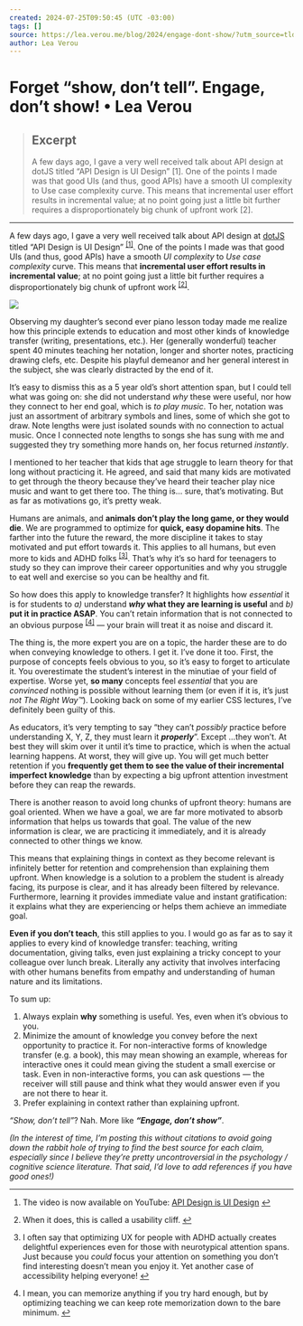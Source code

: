 ```yaml
---
created: 2024-07-25T09:50:45 (UTC -03:00)
tags: []
source: https://lea.verou.me/blog/2024/engage-dont-show/?utm_source=tldrnewsletter
author: Lea Verou
---
```


# Forget “show, don’t tell”. Engage, don’t show! • Lea Verou

> ## Excerpt
> A few days ago, I gave a very well received talk about API design at dotJS titled “API Design is UI Design” [1].
One of the points I made was that good UIs (and thus, good APIs) have a smooth UI complexity to Use case complexity curve.
This means that incremental user effort results in incremental value;
at no point going just a little bit further requires a disproportionately big chunk of upfront work [2].

---
A few days ago, I gave a very well received talk about API design at [dotJS](https://www.dotjs.io/) titled “API Design is UI Design” <sup><a href="https://lea.verou.me/blog/2024/engage-dont-show/?utm_source=tldrnewsletter#fn1" id="fnref1">[1]</a></sup>. One of the points I made was that good UIs (and thus, good APIs) have a smooth _UI complexity_ to _Use case complexity_ curve. This means that **incremental user effort results in incremental value**; at no point going just a little bit further requires a disproportionately big chunk of upfront work <sup><a href="https://lea.verou.me/blog/2024/engage-dont-show/?utm_source=tldrnewsletter#fn2" id="fnref2">[2]</a></sup>.

![](https://lea.verou.me/blog/2024/engage-dont-show/images/smooth-curve.png)

Observing my daughter’s second ever piano lesson today made me realize how this principle extends to education and most other kinds of knowledge transfer (writing, presentations, etc.). Her (generally wonderful) teacher spent 40 minutes teaching her notation, longer and shorter notes, practicing drawing clefs, etc. Despite his playful demeanor and her general interest in the subject, she was clearly distracted by the end of it.

It’s easy to dismiss this as a 5 year old’s short attention span, but I could tell what was going on: she did not understand _why_ these were useful, nor how they connect to her end goal, which is _to play music_. To her, notation was just an assortment of arbitrary symbols and lines, some of which she got to draw. Note lengths were just isolated sounds with no connection to actual music. Once I connected note lengths to songs she has sung with me and suggested they try something more hands on, her focus returned _instantly_.

I mentioned to her teacher that kids that age struggle to learn theory for that long without practicing it. He agreed, and said that many kids are motivated to get through the theory because they’ve heard their teacher play nice music and want to get there too. The thing is… sure, that’s motivating. But as far as motivations go, it’s pretty weak.

Humans are animals, and **animals don’t play the long game, or they would die**. We are programmed to optimize for **quick, easy dopamine hits**. The farther into the future the reward, the more discipline it takes to stay motivated and put effort towards it. This applies to all humans, but even more to kids and ADHD folks <sup><a href="https://lea.verou.me/blog/2024/engage-dont-show/?utm_source=tldrnewsletter#fn3" id="fnref3">[3]</a></sup>. That’s why it’s so hard for teenagers to study so they can improve their career opportunities and why you struggle to eat well and exercise so you can be healthy and fit.

So how does this apply to knowledge transfer? It highlights how _essential_ it is for students to _a)_ understand **_why_ what they are learning is useful** and _b)_ **put it in practice ASAP**. You can’t retain information that is not connected to an obvious purpose <sup><a href="https://lea.verou.me/blog/2024/engage-dont-show/?utm_source=tldrnewsletter#fn4" id="fnref4">[4]</a></sup> — your brain will treat it as noise and discard it.

The thing is, the more expert you are on a topic, the harder these are to do when conveying knowledge to others. I get it. I’ve done it too. First, the purpose of concepts feels obvious to you, so it’s easy to forget to articulate it. You overestimate the student’s interest in the minutiae of your field of expertise. Worse yet, **so many** concepts feel _essential_ that you are _convinced_ nothing is possible without learning them (or even if it is, it’s just _not The Right Way™_). Looking back on some of my earlier CSS lectures, I’ve definitely been guilty of this.

As educators, it’s very tempting to say “they can’t _possibly_ practice before understanding X, Y, Z, they must learn it _**properly**_”. Except …they won’t. At best they will skim over it until it’s time to practice, which is when the actual learning happens. At worst, they will give up. You will get much better retention if you **frequently get them to see the value of their incremental imperfect knowledge** than by expecting a big upfront attention investment before they can reap the rewards.

There is another reason to avoid long chunks of upfront theory: humans are goal oriented. When we have a goal, we are far more motivated to absorb information that helps us towards that goal. The value of the new information is clear, we are practicing it immediately, and it is already connected to other things we know.

This means that explaining things in context as they become relevant is infinitely better for retention and comprehension than explaining them upfront. When knowledge is a solution to a problem the student is already facing, its purpose is clear, and it has already been filtered by relevance. Furthermore, learning it provides immediate value and instant gratification: it explains what they are experiencing or helps them achieve an immediate goal.

**Even if you don’t teach**, this still applies to you. I would go as far as to say it applies to every kind of knowledge transfer: teaching, writing documentation, giving talks, even just explaining a tricky concept to your colleague over lunch break. Literally any activity that involves interfacing with other humans benefits from empathy and understanding of human nature and its limitations.

To sum up:

1.  Always explain **why** something is useful. Yes, even when it’s obvious to you.
2.  Minimize the amount of knowledge you convey before the next opportunity to practice it. For non-interactive forms of knowledge transfer (e.g. a book), this may mean showing an example, whereas for interactive ones it could mean giving the student a small exercise or task. Even in non-interactive forms, you can ask questions — the receiver will still pause and think what they would answer even if you are not there to hear it.
3.  Prefer explaining in context rather than explaining upfront.

_“Show, don’t tell”_? Nah. More like **_“Engage, don’t show”_**.

_(In the interest of time, I’m posting this without citations to avoid going down the rabbit hole of trying to find the best source for each claim, especially since I believe they’re pretty uncontroversial in the psychology / cognitive science literature. That said, I’d love to add references if you have good ones!)_

___

1.  The video is now available on YouTube: [API Design is UI Design](https://www.youtube.com/watch?v=g92XUzc1OHY) [↩︎](https://lea.verou.me/blog/2024/engage-dont-show/?utm_source=tldrnewsletter#fnref1)
    
2.  When it does, this is called a usability cliff. [↩︎](https://lea.verou.me/blog/2024/engage-dont-show/?utm_source=tldrnewsletter#fnref2)
    
3.  I often say that optimizing UX for people with ADHD actually creates delightful experiences even for those with neurotypical attention spans. Just because you _could_ focus your attention on something you don’t find interesting doesn’t mean you enjoy it. Yet another case of accessibility helping everyone! [↩︎](https://lea.verou.me/blog/2024/engage-dont-show/?utm_source=tldrnewsletter#fnref3)
    
4.  I mean, you can memorize anything if you try hard enough, but by optimizing teaching we can keep rote memorization down to the bare minimum. [↩︎](https://lea.verou.me/blog/2024/engage-dont-show/?utm_source=tldrnewsletter#fnref4)
